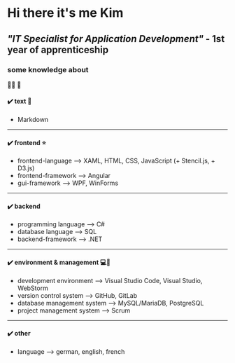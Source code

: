 # Hi there it's me Kim

## ***"IT Specialist for Application Development"*** - 1st year of apprenticeship

### some knowledge about

👩‍💻 👥 

#### ✔️ text 📄

- Markdown

---

#### ✔️ frontend ⭐

- frontend-language --> XAML, HTML, CSS, JavaScript (+ Stencil.js, + D3.js)
- frontend-framework --> Angular
- gui-framework --> WPF, WinForms

---

#### ✔️ backend

- programming language --> C#
- database language --> SQL
- backend-framework --> .NET

---

#### ✔️ environment & management 💻📅

- development environment --> Visual Studio Code, Visual Studio, WebStorm
- version control system --> GitHub, GitLab
- database management system --> MySQL/MariaDB, PostgreSQL
- project management system --> Scrum

---

#### ✔️ other

- language --> german, english, french
